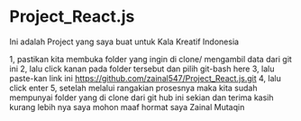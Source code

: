 # Project_React.js
Ini adalah Project yang saya buat untuk Kala Kreatif Indonesia

1, pastikan kita membuka folder yang ingin di clone/ mengambil data dari git ini
2, lalu click kanan pada folder tersebut dan pilih git-bash here
3, lalu paste-kan link ini https://github.com/zainal547/Project_React.js.git
4, lalu click enter
5, setelah melalui rangakian prosesnya maka kita sudah mempunyai folder yang di clone dari git hub ini 
sekian dan terima kasih kurang lebih nya saya mohon maaf
hormat saya 
Zainal Mutaqin
